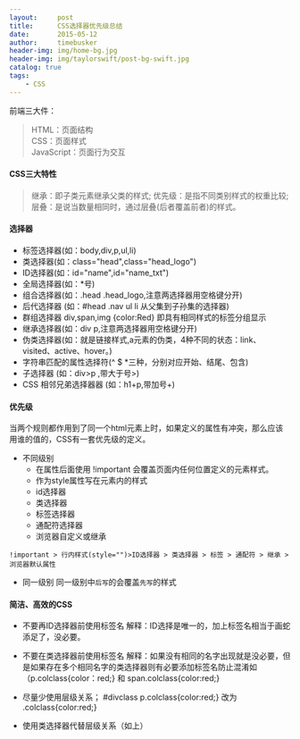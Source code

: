```yaml
---
layout:     post
title:      CSS选择器优先级总结
date:       2015-05-12
author:     timebusker
header-img: img/home-bg.jpg
header-img: img/taylorswift/post-bg-swift.jpg
catalog: true
tags:
    - CSS
---
```


前端三大件：   
> HTML：页面结构    
> CSS：页面样式    
> JavaScript：页面行为交互     

#### CSS三大特性
> 继承：即子类元素继承父类的样式;
> 优先级：是指不同类别样式的权重比较;
> 层叠：是说当数量相同时，通过层叠(后者覆盖前者)的样式。

#### 选择器
- 标签选择器(如：body,div,p,ul,li)
- 类选择器(如：class="head",class="head_logo")
- ID选择器(如：id="name",id="name_txt")
- 全局选择器(如：*号)
- 组合选择器(如：.head .head_logo,注意两选择器用空格键分开)
- 后代选择器 (如：#head .nav ul li 从父集到子孙集的选择器)
- 群组选择器 div,span,img {color:Red} 即具有相同样式的标签分组显示
- 继承选择器(如：div p,注意两选择器用空格键分开)
- 伪类选择器(如：就是链接样式,a元素的伪类，4种不同的状态：link、visited、active、hover。)
- 字符串匹配的属性选择符(^ $ *三种，分别对应开始、结尾、包含)
- 子选择器 (如：div>p ,带大于号>)
- CSS 相邻兄弟选择器器 (如：h1+p,带加号+)

#### 优先级
当两个规则都作用到了同一个html元素上时，如果定义的属性有冲突，那么应该用谁的值的，CSS有一套优先级的定义。

- 不同级别
  + 在属性后面使用 !important 会覆盖页面内任何位置定义的元素样式。
  + 作为style属性写在元素内的样式
  + id选择器
  + 类选择器
  + 标签选择器
  + 通配符选择器
  + 浏览器自定义或继承
  
`!important > 行内样式(style="")>ID选择器 > 类选择器 > 标签 > 通配符 > 继承 > 浏览器默认属性`

- 同一级别
同一级别中`后写`的会覆盖`先写`的样式

#### 简洁、高效的CSS
- 不要再ID选择器前使用标签名
解释：ID选择是唯一的，加上标签名相当于画蛇添足了，没必要。

- 不要在类选择器前使用标签名
解释：如果没有相同的名字出现就是没必要，但是如果存在多个相同名字的类选择器则有必要添加标签名防止混淆如（p.colclass{color：red;} 和 span.colclass{color:red;}

- 尽量少使用层级关系；
#divclass p.colclass{color:red;} 改为  .colclass{color:red;}

- 使用类选择器代替层级关系（如上）  